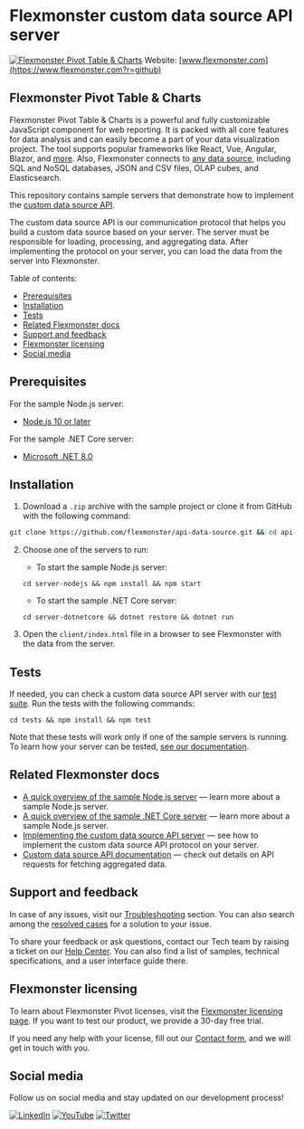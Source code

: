 # Flexmonster custom data source API server
[![Flexmonster Pivot Table & Charts](https://cdn.flexmonster.com/landing.png)](https://www.flexmonster.com?r=github)
Website: [www.flexmonster.com](https://www.flexmonster.com?r=github)

## Flexmonster Pivot Table & Charts

Flexmonster Pivot Table & Charts is a powerful and fully customizable JavaScript component for web reporting. It is packed with all core features for data analysis and can easily become a part of your data visualization project. The tool supports popular frameworks like React, Vue, Angular, Blazor, and [more](https://www.flexmonster.com/doc/available-tutorials-integration?r=github). Also, Flexmonster connects to [any data source](https://www.flexmonster.com/doc/supported-data-sources?r=github), including SQL and NoSQL databases, JSON and CSV files, OLAP cubes, and Elasticsearch.

This repository contains sample servers that demonstrate how to implement the [custom data source API](https://www.flexmonster.com/doc/introduction-to-custom-data-source-api?r=github).

The custom data source API is our communication protocol that helps you build a custom data source based on your server. The server must be responsible for loading, processing, and aggregating data. After implementing the protocol on your server, you can load the data from the server into Flexmonster.

Table of contents:
  - [Prerequisites](#prerequisites)
  - [Installation](#installation)
  - [Tests](#tests)
  - [Related Flexmonster docs](#related-flexmonster-docs)
  - [Support and feedback](#support-and-feedback)
  - [Flexmonster licensing](#flexmonster-licensing)
  - [Social media](#social-media)

## Prerequisites

For the sample Node.js server:
- [Node.js 10 or later](https://nodejs.org/en/)

For the sample .NET Core server:
- [Microsoft .NET 8.0](https://dotnet.microsoft.com/en-us/download)

## Installation

1. Download a `.zip` archive with the sample project or clone it from GitHub with the following command:

```bash
git clone https://github.com/flexmonster/api-data-source.git && cd api-data-source
```

2. Choose one of the servers to run:
    
    - To start the sample Node.js server:

    ```
    cd server-nodejs && npm install && npm start
    ```

    - To start the sample .NET Core server:

    ```
    cd server-dotnetcore && dotnet restore && dotnet run
    ```

3.  Open the `client/index.html` file in a browser to see Flexmonster with the data from the server.

## Tests

If needed, you can check a custom data source API server with our [test suite](https://github.com/flexmonster/api-data-source/tree/master/tests). Run the tests with the following commands: 
```
cd tests && npm install && npm test
```

Note that these tests will work only if one of the sample servers is running. To learn how your server can be tested, [see our documentation](https://www.flexmonster.com/doc/test-custom-data-source-api-server?r=github).

## Related Flexmonster docs

- [A quick overview of the sample Node.js server](https://www.flexmonster.com/doc/pivot-table-with-node-js-server?r=github) — learn more about a sample Node.js server.
- [A quick overview of the sample .NET Core server](https://www.flexmonster.com/doc/pivot-table-with-dot-net-core-server?r=github) — learn more about a sample Node.js server.
- [Implementing the custom data source API server](https://www.flexmonster.com/doc/implement-custom-data-source-api?r=github) — see how to implement the custom data source API protocol on your server.
- [Custom data source API documentation](https://www.flexmonster.com/api/all-requests?r=github) — check out details on API requests for fetching aggregated data.

## Support and feedback

In case of any issues, visit our [Troubleshooting](https://www.flexmonster.com/doc/typical-errors?r=github) section. You can also search among the [resolved cases](https://www.flexmonster.com/technical-support?r=github) for a solution to your issue.

To share your feedback or ask questions, contact our Tech team by raising a ticket on our [Help Center](https://www.flexmonster.com/help-center?r=github). You can also find a list of samples, technical specifications, and a user interface guide there.

## Flexmonster licensing

To learn about Flexmonster Pivot licenses, visit the [Flexmonster licensing page](https://www.flexmonster.com/pivot-table-editions-and-pricing?r=github). 
If you want to test our product, we provide a 30-day free trial.

If you need any help with your license, fill out our [Contact form](https://www.flexmonster.com/contact-our-team?r=github), and we will get in touch with you.

## Social media

Follow us on social media and stay updated on our development process!

[![LinkedIn](https://img.shields.io/badge/LinkedIn-blue?style=for-the-badge&logo=linkedin&logoColor=white)](https://linkedin.com/company/flexmonster) [![YouTube](https://img.shields.io/badge/YouTube-red?style=for-the-badge&logo=youtube&logoColor=white)](https://youtube.com/user/FlexMonsterPivot) [![Twitter](https://img.shields.io/badge/Twitter-blue?style=for-the-badge&logo=twitter&logoColor=white)](https://twitter.com/flexmonster)
